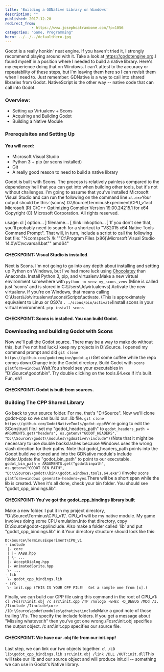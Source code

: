 ```yaml
---
title: 'Building a GDNative Library on Windows'
description: ""
published: 2017-12-20
redirect_from: 
            - https://www.josephcatrambone.com/?p=1056
categories: "Game, Programming"
hero: ../../../defaultHero.jpg
---
```

Godot is a really honkin' neat engine. If you haven't tried it, I strongly recommend playing around with it. Take a look at <https://godotengine.org>.I found myself in a position where I needed to build a native library. Here's my experience doing that on Windows. I can't attest to the accuracy or repeatability of these steps, but I'm leaving them here so I can revisit them when I need to. Just remember: GDNative is a way to call into shared libraries from Godot. NativeScript is the other way -- native code that can call into Godot.

### Overview:

- Setting up Virtualenv + Scons
- Acquiring and Building Godot
- Building a Native Module

### Prerequisites and Setting Up

#### You will need:

- Microsoft Visual Studio
- Python 3 + pip (or scons installed)
- Git
- A really good reason to need to build a native library

Godot is built with Scons. The process is relatively painless compared to the dependency hell that you can get into when building other tools, but it's not without challenges. I'm going to assume that you've installed Microsoft Visual Studio and can run the following on the command line:`cl.exe`Your output should be this:`(scons) D:\Source\TerminusExperiment\CPU_v1>cl Microsoft (R) C/C++ Optimizing Compiler Version 19.00.24215.1 for x64 Copyright (C) Microsoft Corporation. All rights reserved.

usage: cl [ option... ] filename... [ /link linkoption... ]`If you don't see that, you'll probably need to search for a shortcut to "VS2015 x64 Native Tools Command Prompt". That will, in turn, include a script to call the following bat file: "%comspec% /k ""C:\\Program Files (x86)\\Microsoft Visual Studio 14.0\\VC\\vcvarsall.bat"" amd64"

#### CHECKPOINT: Visual Studio is installed.

Next is Scons. I'm not going to go into any depth about installing and setting up Python on Windows, but I've had more luck using [Chocolatey](https://chocolatey.org/) than Anaconda. Install Python 3, pip, and virtualenv.Make a new virtual environment somewhere with `python -m venv my_scons_venv` (Mine is called just 'scons' and is stored in C:\\Users\\Jo\\virtualenvs).Activate the new virtualenv. If you're on Windows, that means calling C:\\Users\\Jo\\virtualenvs\\scons\\Scripts\\activate. (This is approximately equivalent to Linux or OSX's `. ./scons/bin/activate`)Install scons in your virtual environment. `pip install scons`

#### CHECKPOINT: Scons is installed. You can build Godot.

### Downloading and building Godot with Scons

Now we'll pull the Godot source. There may be a way to make do without this, but I've not had luck.I keep my projects in D:\\Source. I opened my command prompt and did `git clone https://github.com/godotengine/godot.git`Get some coffee while the repo comes down.Change into the Godot directory. Build Godot with `scons platform=windows`.Wait.You should see your executables in "D:\\Source\\godot\\bin". Try double clicking on the tools.64.exe if it's built. Fun, eh?

#### CHECKPOINT: Godot is built from sources.

### Building The CPP Shared Library

Go back to your source folder. For me, that's "D:\\Source". Now we'll clone godot-cpp so we can build our .lib file. `git clone https://github.com/GodotNativeTools/godot-cpp`We're going to edit the SConstruct file.I set my "godot_headers_path" to `godot_headers_path = ARGUMENTS.get("headers", os.getenv("GODOT_HEADERS", "D:\\Source\\godot\\modules\\gdnative\\include"))`Note that it might be necessary to use double backslashes because Windows uses the wrong slash direction for their paths. Note that godot_headers_path points into the Godot build we cloned and into the GDNative module's include folder.Update the "godot_bin_path" to point to our executable. `godot_bin_path = ARGUMENTS.get("godotbinpath", os.getenv("GODOT_BIN_PATH", "D:\\Source\\godot\\bin\\godot.windows.tools.64.exe"))`Invoke `scons platform=windows generate-headers=yes`.There will be a short span while the lib is created. When it's all done, check your bin folder. You should see "godot_cpp_bindings.lib".

#### CHECKPOINT: You've got the godot_cpp_bindings library built

Make a new folder. I put it in my project directory, "D:\\Source\\Terminus\\CPU_v1\\". CPU_v1 will be my native module. My game involves doing some CPU emulation.Into that directory, copy D:\\Source\\godot-cpp\\include. Also make a folder called 'lib' and put "godot_cpp_bindings.lib" in it.Your directory structure should look like this:

```
D:\Source\TerminusExperiment\CPU_v1
- include
 |- core
 | |- AABB.hpp
 | \- ...
 |- AcceptDialog.hpp
 |- AnimatedSprite.hpp
 \- ...
- lib
 \- godot_cpp_bindings.lib
- src
 \- init.cpp (THIS IS YOUR CPP FILE!  Get a sample one from [x].)
```

Finally, we can build our CPP file using this command in the root of CPU_v1: `cl /Fosrc\init.obj /c src\init.cpp /TP /nologo -EHsc -D_DEBUG /MDd /I. /Iinclude /Iinclude\core /ID:\Source\godot\modules\gdnative\include`Make a good note of those trailing '/I's. The specify the include folders. If you get a message about "Missing whatever.h" then you've got one wrong./Fosrc\\init.obj specifies the output object. /c src\\init.cpp specifies our source file.

#### CHECKPOINT: We have our .obj file from our init.cpp!

Last step, we can link our two objects together. `cl /LD lib\godot_cpp_bindings.lib src\init.obj /link /DLL /OUT:init.dll`This will take our lib and our source object and will produce init.dll -- something we can use in Godot's Native library.
